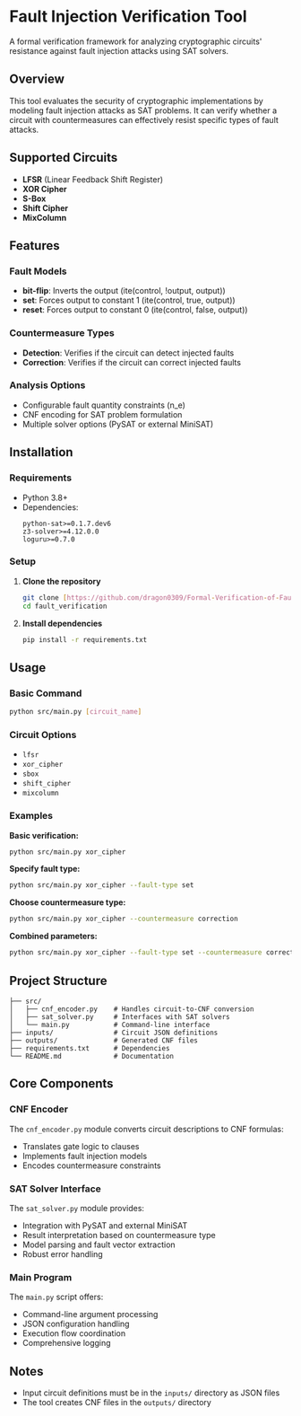 # Fault Injection Verification Tool

A formal verification framework for analyzing cryptographic circuits' resistance against fault injection attacks using SAT solvers.

## Overview

This tool evaluates the security of cryptographic implementations by modeling fault injection attacks as SAT problems. It can verify whether a circuit with countermeasures can effectively resist specific types of fault attacks.

## Supported Circuits

- **LFSR** (Linear Feedback Shift Register)
- **XOR Cipher**
- **S-Box**
- **Shift Cipher**
- **MixColumn**

## Features

### Fault Models
- **bit-flip**: Inverts the output (ite(control, !output, output))
- **set**: Forces output to constant 1 (ite(control, true, output))
- **reset**: Forces output to constant 0 (ite(control, false, output))

### Countermeasure Types
- **Detection**: Verifies if the circuit can detect injected faults
- **Correction**: Verifies if the circuit can correct injected faults

### Analysis Options
- Configurable fault quantity constraints (n_e)
- CNF encoding for SAT problem formulation
- Multiple solver options (PySAT or external MiniSAT)

## Installation

### Requirements
- Python 3.8+
- Dependencies:
  ```
  python-sat>=0.1.7.dev6
  z3-solver>=4.12.0.0
  loguru>=0.7.0
  ```

### Setup

1. **Clone the repository**
   ```bash
   git clone [https://github.com/dragon0309/Formal-Verification-of-Fault-Injection-Tool.git]
   cd fault_verification
   ```

2. **Install dependencies**
   ```bash
   pip install -r requirements.txt
   ```

## Usage

### Basic Command

```bash
python src/main.py [circuit_name]
```

### Circuit Options
- `lfsr`
- `xor_cipher`
- `sbox`
- `shift_cipher`
- `mixcolumn`

### Examples

**Basic verification:**
```bash
python src/main.py xor_cipher
```

**Specify fault type:**
```bash
python src/main.py xor_cipher --fault-type set
```

**Choose countermeasure type:**
```bash
python src/main.py xor_cipher --countermeasure correction
```

**Combined parameters:**
```bash
python src/main.py xor_cipher --fault-type set --countermeasure correction
```

## Project Structure

```
├── src/
│   ├── cnf_encoder.py    # Handles circuit-to-CNF conversion
│   ├── sat_solver.py     # Interfaces with SAT solvers
│   └── main.py           # Command-line interface
├── inputs/               # Circuit JSON definitions
├── outputs/              # Generated CNF files
├── requirements.txt      # Dependencies
└── README.md             # Documentation
```

## Core Components

### CNF Encoder

The `cnf_encoder.py` module converts circuit descriptions to CNF formulas:
- Translates gate logic to clauses
- Implements fault injection models
- Encodes countermeasure constraints


### SAT Solver Interface

The `sat_solver.py` module provides:
- Integration with PySAT and external MiniSAT
- Result interpretation based on countermeasure type
- Model parsing and fault vector extraction
- Robust error handling

### Main Program

The `main.py` script offers:
- Command-line argument processing
- JSON configuration handling
- Execution flow coordination
- Comprehensive logging

## Notes

- Input circuit definitions must be in the `inputs/` directory as JSON files
- The tool creates CNF files in the `outputs/` directory